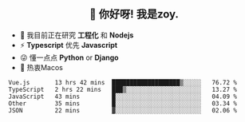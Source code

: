<h2 align="center">👋 你好呀! 我是zoy.</h2>

- 🌱 我目前正在研究 **工程化** 和 **Nodejs**
- ⚡ **Typescript** 优先 **Javascript**
- 😜 懂一点点 **Python** or **Django**
- 🚀 热衷Macos





<!--
**l-zoy/l-zoy** is a ✨ _special_ ✨ repository because its `README.md` (this file) appears on your GitHub profile.

Here are some ideas to get you started:

- 🔭 I’m currently working on ...
- 🌱 I’m currently learning ...
- 👯 I’m looking to collaborate on ...
- 🤔 I’m looking for help with ...
- 💬 Ask me about ...
- 📫 How to reach me: ...
- 😄 Pronouns: ...
- ⚡ Fun fact: ...
-->

<!--START_SECTION:waka-->
```text
Vue.js       13 hrs 42 mins  ███████████████████▒░░░░░   76.72 % 
TypeScript   2 hrs 22 mins   ███▒░░░░░░░░░░░░░░░░░░░░░   13.27 % 
JavaScript   43 mins         █░░░░░░░░░░░░░░░░░░░░░░░░   04.09 % 
Other        35 mins         █░░░░░░░░░░░░░░░░░░░░░░░░   03.34 % 
JSON         22 mins         ▓░░░░░░░░░░░░░░░░░░░░░░░░   02.06 % 
```
<!--END_SECTION:waka-->

